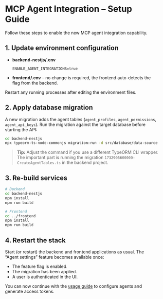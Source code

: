 # MCP Agent Integration – Setup Guide

Follow these steps to enable the new MCP agent integration capability.

## 1. Update environment configuration

- **backend-nestjs/.env**
  ```env
  ENABLE_AGENT_INTEGRATIONS=true
  ```
- **frontend/.env** – no change is required, the frontend auto-detects the flag from the backend.

Restart any running processes after editing the environment files.

## 2. Apply database migration

A new migration adds the agent tables (`agent_profiles`, `agent_permissions`, `agent_api_keys`). Run the migration against the target database before starting the API:

```bash
cd backend-nestjs
npx typeorm-ts-node-commonjs migration:run -d src/database/data-source.ts
```

> **Tip:** Adjust the command if you use a different TypeORM CLI wrapper. The important part is running the migration `1732905600000-CreateAgentTables.ts` in the backend project.

## 3. Re-build services

```bash
# Backend
cd backend-nestjs
npm install
npm run build

# Frontend
cd ../frontend
npm install
npm run build
```

## 4. Restart the stack

Start (or restart) the backend and frontend applications as usual. The “Agent settings” feature becomes available once:

- The feature flag is enabled.
- The migration has been applied.
- A user is authenticated in the UI.

You can now continue with the [usage guide](usage.md) to configure agents and generate access tokens.
